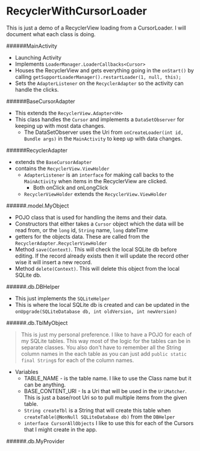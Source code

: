 # RecyclerWithCursorLoader
This is just a demo of a RecyclerView loading from a CursorLoader. I will document what each class is doing.

######MainActivity
- Launching Activity
- Implements `LoaderManager.LoaderCallbacks<Cursor>`
- Houses the RecyclerView and gets everything going in the `onStart()` by calling `getSupportLoaderManager().restartLoader(1, null, this);`
- Sets the `AdapterListener` on the `RecyclerAdapter` so the activity can handle the clicks.

######BaseCursorAdapter
- This extends the `RecyclerView.Adapter<VH>`
- This class handles the `Cursor` and implements a `DataSetObserver` for keeping up with most data changes.
  - The DataSetObserver uses the Uri from `onCreateLoader(int id, Bundle args)` in the `MainActivity` to keep up with data changes.

######RecyclerAdapter
- extends the `BaseCursorAdapter`
- contains the `RecyclerView.ViewHolder`
  - `AdapterListener` is an `interface` for making call backs to the `MainActivity` when items in the RecyclerView are clicked.
    - Both onClick and onLongClick
  - `RecyclerViewHolder` extends the `RecyclerView.ViewHolder`
  
######.model.MyObject
- POJO class that is used for handling the items and their data.
- Constructors that either takes a `Cursor` object which the data will be read from, or the `long` id, `String` name, `long` dateTime
- getters for the objects data. These are called from the `RecyclerAdapter.RecyclerViewHolder`
- Method `save(Context)`. This will check the local SQLite db before editing. If the record already exists then it will update the record other wise it will insert a new record.
- Method `delete(Context)`. This will delete this object from the local SQLite db.

######.db.DBHelper
- This just implements the `SQLiteHelper`
- This is where the local SQLite db is created and can be updated in the `onUpgrade(SQLiteDatabase db, int oldVersion, int newVersion)`

######.db.TblMyObject
> This is just my personal preference. I like to have a POJO for each of my SQLite tables. This way most of the logic for the tables can be in separate classes. You also don't have to remember all the String column names in the each table as you can just add `public static final String`s for each of the column names.
- Variables
  - TABLE_NAME - is the table name. I like to use the Class name but it can be anything.
  - BASE_CONTENT_URI - Is a Uri that will be used in the `UriMatcher`. This is just a base/root Uri so to pull multiple items from the given table.
  - `String createTbl` is a String that will create this table when `createTable(@NonNull SQLiteDatabase db)` from the `DBHelper`
  - `interface CursorAllObjects` I like to use this for each of the Cursors that I might create in the app. 

######.db.MyProvider
